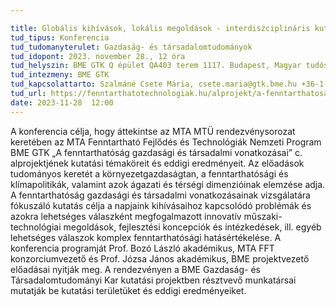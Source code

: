 ```yaml
---

title: Globális kihívások, lokális megoldások - interdiszciplináris kutatások a fenntarthatóság jegyében” MTA Fenntartható Fejlődés és Technológiák Nemzeti Program, BME GTK alprojekt
tud_tipus: Konferencia
tud_tudomanyterulet: Gazdaság- és társadalomtudományok
tud_idopont: 2023. november 28., 12 óra
tud_helyszin: BME GTK Q épület QA403 terem 1117. Budapest, Magyar tudósok krt. 2.
tud_intezmeny: BME GTK
tud_kapcsolattarto: Szalmáné Csete Mária, csete.maria@gtk.bme.hu +36-1-463-2018
tud_url: https://fenntarthatotechnologiak.hu/alprojekt/a-fenntarthatosag-gazdasagi-es-tarsadalmi-vonatkozasai/
date: 2023-11-28  12:00
---
```

A konferencia célja, hogy áttekintse az MTA MTÜ rendezvénysorozat keretében az MTA Fenntartható Fejlődés és Technológiák Nemzeti Program BME GTK „A fenntarthatóság gazdasági és társadalmi vonatkozásai” c. alprojektjének kutatási témaköreit és eddigi eredményeit. Az előadások tudományos keretét a környezetgazdaságtan, a fenntarthatósági és klímapolitikák, valamint azok ágazati és térségi dimenzióinak elemzése adja. 
A fenntarthatóság gazdasági és társadalmi vonatkozásainak vizsgálatára fókuszáló kutatás célja a napjaink kihívásaihoz kapcsolódó problémák és azokra lehetséges válaszként megfogalmazott innovatív műszaki-technológiai megoldások, fejlesztési koncepciók és intézkedések, ill. egyéb lehetséges válaszok komplex fenntarthatósági hatásértékelése. 
A konferencia programját Prof. Bozó László akadémikus,  MTA FFT konzorciumvezető és Prof. Józsa János akadémikus, BME projektvezető előadásai nyitják meg. A rendezvényen a BME Gazdaság- és Társadalomtudományi Kar kutatási projektben résztvevő munkatársai mutatják be kutatási területüket és eddigi eredményeiket.
